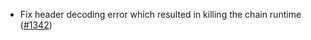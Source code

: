 *   Fix header decoding error which resulted in killing the chain runtime ([#1342](https://github.com/informalsystems/ibc-rs/issues/1342))
